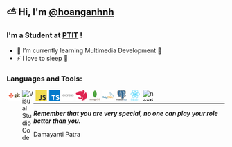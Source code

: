 ## ⛅️ Hi, I'm [@hoanganhnh](https://github.com/hoanganhnh)

### I'm a Student at [PTIT](https://portal.ptit.edu.vn/) !

-   🌱 I’m currently learning Multimedia Development 🚀
-   ⚡ I love to sleep 🤣


### Languages and Tools:

<img style="margin-left: 5px;" align="left" alt="Git" width="26px" src="https://raw.githubusercontent.com/github/explore/80688e429a7d4ef2fca1e82350fe8e3517d3494d/topics/git/git.png" />
<img style="margin-left: 5px;" align="left" alt="Visual Studio Code" width="26px" src="https://camo.githubusercontent.com/6db18e609151830015183afde5ebe94fbff50627fb5a3c670627f9d8026919b4/68747470733a2f2f75706c6f61642e77696b696d656469612e6f72672f77696b6970656469612f636f6d6d6f6e732f322f32642f56697375616c5f53747564696f5f436f64655f312e31385f69636f6e2e737667" />
<img style="margin-left: 5px;" align="left" style="margin-left: 5px;" align="left" alt="JavaScript" width="26px" src="https://raw.githubusercontent.com/github/explore/80688e429a7d4ef2fca1e82350fe8e3517d3494d/topics/javascript/javascript.png" />
<img style="margin-left: 5px;" align="left" src="https://raw.githubusercontent.com/devicons/devicon/master/icons/typescript/typescript-original.svg" alt="typescript" width="26" height="26"/>
<img style="margin-left: 5px;" align="left" src="https://raw.githubusercontent.com/devicons/devicon/master/icons/express/express-original-wordmark.svg" alt="express" width="26" height="26"/> 
<img style="margin-left: 5px;" align="left" src="https://raw.githubusercontent.com/devicons/devicon/master/icons/nestjs/nestjs-plain.svg" alt="nestjs" width="26" height="26"/> 
<img style="margin-left: 5px;" align="left" src="https://raw.githubusercontent.com/devicons/devicon/master/icons/mongodb/mongodb-original-wordmark.svg" alt="mongodb" width="26" height="26"/>
<img style="margin-left: 5px;" align="left" src="https://raw.githubusercontent.com/devicons/devicon/master/icons/mysql/mysql-original-wordmark.svg" alt="mysql" width="26" height="26"/>
<img style="margin-left: 5px;" align="left" src="https://raw.githubusercontent.com/devicons/devicon/master/icons/postgresql/postgresql-original-wordmark.svg" alt="postgresql" width="26" height="26"/>
<img style="margin-left: 5px;" align="left" src="https://raw.githubusercontent.com/devicons/devicon/master/icons/react/react-original-wordmark.svg" alt="react" width="26" height="26"/>
<img style="margin-left: 5px;" align="left" src="https://cdn.worldvectorlogo.com/logos/nextjs-2.svg" alt="nextjs" width="26" height="26"/>
<br/>

---
<!-- 
<details>
<summary>📊 Recent Github Activity</summary>
  <p align="center">
    <img
        align="center"
        src="https://github-readme-stats.vercel.app/api/top-langs?username=hoanganhnh&show_icons=true&locale=en&  theme=dark&langs_count=8"
        alt="nguyenhoanganh"
    />
  </p>
</details> -->


_**Remember that you are very special, no one can play your role better than you.**_

Damayanti Patra